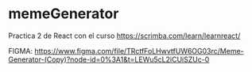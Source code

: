 # memeGenerator 

Practica 2 de React con el curso https://scrimba.com/learn/learnreact/ 

FIGMA: https://www.figma.com/file/TRctfFoLHwvtfUW6OG03rc/Meme-Generator-(Copy)?node-id=0%3A1&t=LEWu5cL2iCUiSZUc-0